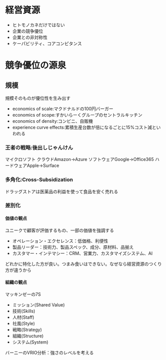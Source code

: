 # 経営資源
- ヒトモノカネだけではない
- 企業の競争優位
- 企業との非対称性
- ケーパビリティ、コアコンピタンス

# 競争優位の源泉
## 規模
規模そのものが優位性を生み出す
- economics of scale:マクドナルドの100円バーガー
- economics of scope:すかいらーくグループのセントラルキッチン
- economics of density:コンビニ、自販機
- experience curve effects:累積生産台数が倍になるごとに15%コスト減といわれる

### 王者の戦略:後出しじゃんけん
マイクロソフト
クラウドAmazon→Azure
ソフトウェアGoogle→Office365
ハードウェアApple→Surface

### 多角化:Cross-Subsidization
ドラッグストアは医薬品の利益を使って食品を安く売れる

### 差別化
#### 価値の観点
ユニークで顧客が評価するもの、一部の価値を強調する
- オペレーション・エクセレンス：低価格、利便性
- 製品リーダー：技術力、製品スペック、成分、原材料、品揃え
- カスタマー・インテマシー：CRM、営業力、カスタマイズシステム、AI

どれかに特化した方が良い。つまみ食いはできない。なぜなら経営資源のつくり方が違うから

#### 組織の観点
マッキンゼーの7S
- ミッション(Shared Value)
- 技術(Skills)
- 人材(Staff)
- 社風(Style)
- 戦略(Strategy)
- 組織(Structure)
- システム(System)

バーニーのVRIO分析：強さのレベルを考える
